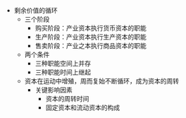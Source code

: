 - 剩余价值的循环
	- 三个阶段
		- 购买阶段：产业资本执行货币资本的职能
		- 生产阶段：产业资本执行生产资本的职能
		- 售卖阶段：产业之本执行商品资本的职能
	- 两个条件
		- 三种职能空间上并存
		- 三种职能时间上继起
	- 资本在运动中增殖，周而复始不断循环，成为资本的周转
		- 关键影响因素
			- 资本的周转时间
			- 固定资本和流动资本的构成